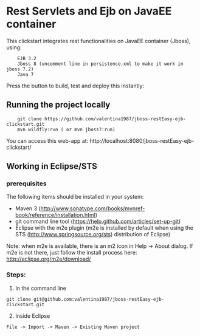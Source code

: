 # Rest Servlets and Ejb on JavaEE container

This clickstart integrates rest functionalities on JavaEE container (Jboss), using:

		EJB 3.2
		Jboss 8 (uncomment line in persistence.xml to make it work in jboss 7.2)
		Java 7

Press the button to build, test and deploy this instantly:



## Running the project locally
```
	git clone https://github.com/valentina1987/jboss-restEasy-ejb-clickstart.git
	mvn wildfly:run ( or mvn jboss7:run)
```

You can access this web-app at: http://localhost:8080/jboss-restEasy-ejb-clickstart/



## Working in Eclipse/STS

### prerequisites
The following items should be installed in your system:
* Maven 3 (http://www.sonatype.com/books/mvnref-book/reference/installation.html)
* git command line tool (https://help.github.com/articles/set-up-git)
* Eclipse with the m2e plugin (m2e is installed by default when using the STS (http://www.springsource.org/sts) distribution of Eclipse)

Note: when m2e is available, there is an m2 icon in Help -> About dialog.
If m2e is not there, just follow the install process here: http://eclipse.org/m2e/download/


### Steps:

1) In the command line
```
git clone git@github.com:valentina1987/jboss-restEasy-ejb-clickstart.git
```
2) Inside Eclipse
```
File -> Import -> Maven -> Existing Maven project